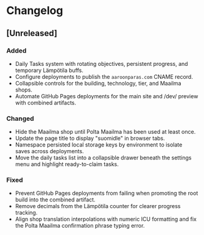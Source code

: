 # Changelog

## [Unreleased]
### Added
- Daily Tasks system with rotating objectives, persistent progress, and temporary Lämpötila buffs.
- Configure deployments to publish the `aaroonparas.com` CNAME record.
- Collapsible controls for the building, technology, tier, and Maailma shops.
- Automate GitHub Pages deployments for the main site and /dev/ preview with combined artifacts.

### Changed
- Hide the Maailma shop until Polta Maailma has been used at least once.
- Update the page title to display "suomidle" in browser tabs.
- Namespace persisted local storage keys by environment to isolate saves across deployments.
- Move the daily tasks list into a collapsible drawer beneath the settings menu and highlight ready-to-claim tasks.


### Fixed
- Prevent GitHub Pages deployments from failing when promoting the root build into the combined artifact.
- Remove decimals from the Lämpötila counter for clearer progress tracking.
- Align shop translation interpolations with numeric ICU formatting and fix the Polta Maailma confirmation phrase typing error.

